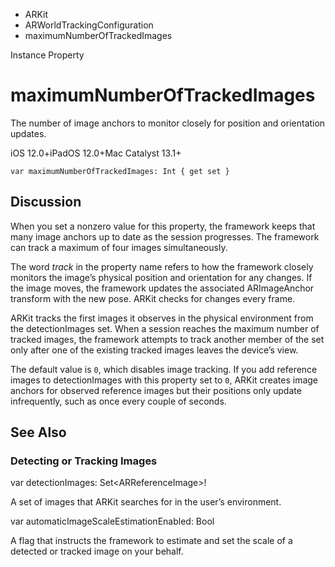 

- ARKit
- ARWorldTrackingConfiguration
-  maximumNumberOfTrackedImages 

Instance Property

# maximumNumberOfTrackedImages

The number of image anchors to monitor closely for position and orientation updates.

iOS 12.0+iPadOS 12.0+Mac Catalyst 13.1+

``` source
var maximumNumberOfTrackedImages: Int { get set }
```

## Discussion

When you set a nonzero value for this property, the framework keeps that many image anchors up to date as the session progresses. The framework can track a maximum of four images simultaneously.

The word *track* in the property name refers to how the framework closely monitors the image’s physical position and orientation for any changes. If the image moves, the framework updates the associated ARImageAnchor transform with the new pose. ARKit checks for changes every frame.

ARKit tracks the first images it observes in the physical environment from the detectionImages set. When a session reaches the maximum number of tracked images, the framework attempts to track another member of the set only after one of the existing tracked images leaves the device’s view.

The default value is `0`, which disables image tracking. If you add reference images to detectionImages with this property set to `0`, ARKit creates image anchors for observed reference images but their positions only update infrequently, such as once every couple of seconds.

## See Also

### Detecting or Tracking Images

var detectionImages: Set&lt;ARReferenceImage>!

A set of images that ARKit searches for in the user’s environment.

var automaticImageScaleEstimationEnabled: Bool

A flag that instructs the framework to estimate and set the scale of a detected or tracked image on your behalf.

